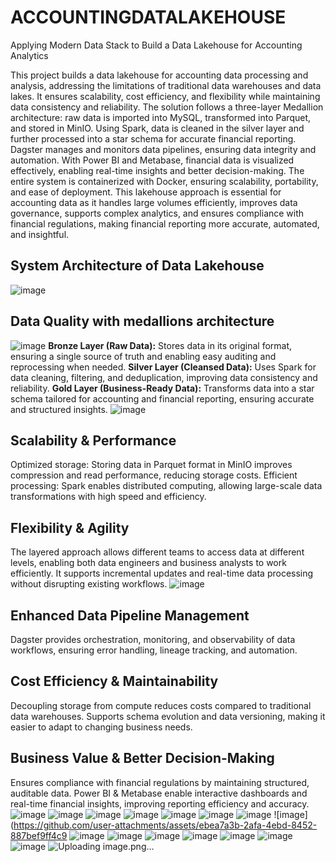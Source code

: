 # ACCOUNTINGDATALAKEHOUSE
Applying Modern Data Stack to Build a Data Lakehouse for Accounting Analytics

This project builds a data lakehouse for accounting data processing and analysis, addressing the limitations of traditional data warehouses and data lakes. It ensures scalability, cost efficiency, and flexibility while maintaining data consistency and reliability.
The solution follows a three-layer Medallion architecture: raw data is imported into MySQL, transformed into Parquet, and stored in MinIO. Using Spark, data is cleaned in the silver layer and further processed into a star schema for accurate financial reporting. Dagster manages and monitors data pipelines, ensuring data integrity and automation.
With Power BI and Metabase, financial data is visualized effectively, enabling real-time insights and better decision-making. The entire system is containerized with Docker, ensuring scalability, portability, and ease of deployment.
This lakehouse approach is essential for accounting data as it handles large volumes efficiently, improves data governance, supports complex analytics, and ensures compliance with financial regulations, making financial reporting more accurate, automated, and insightful.
## System Architecture of Data Lakehouse
![image](https://github.com/user-attachments/assets/713499e4-511e-4bcc-a0cd-9d36e152f625)
## Data Quality with medallions architecture
![image](https://github.com/user-attachments/assets/d90719f3-3814-47af-8792-198dd76adbf8)
**Bronze Layer (Raw Data):** Stores data in its original format, ensuring a single source of truth and enabling easy auditing and reprocessing when needed.
**Silver Layer (Cleansed Data):** Uses Spark for data cleaning, filtering, and deduplication, improving data consistency and reliability.
**Gold Layer (Business-Ready Data):** Transforms data into a star schema tailored for accounting and financial reporting, ensuring accurate and structured insights.
![image](https://github.com/user-attachments/assets/8ae68c4d-fdaf-4856-a8e2-66b96d5dd202)
## Scalability & Performance
Optimized storage: Storing data in Parquet format in MinIO improves compression and read performance, reducing storage costs.
Efficient processing: Spark enables distributed computing, allowing large-scale data transformations with high speed and efficiency.
## Flexibility & Agility
The layered approach allows different teams to access data at different levels, enabling both data engineers and business analysts to work efficiently.
It supports incremental updates and real-time data processing without disrupting existing workflows.
![image](https://github.com/user-attachments/assets/87b3cb4a-7045-4c63-9b1e-9d4be1d9fc7a)
## Enhanced Data Pipeline Management
Dagster provides orchestration, monitoring, and observability of data workflows, ensuring error handling, lineage tracking, and automation.
## Cost Efficiency & Maintainability
Decoupling storage from compute reduces costs compared to traditional data warehouses.
Supports schema evolution and data versioning, making it easier to adapt to changing business needs.
## Business Value & Better Decision-Making
Ensures compliance with financial regulations by maintaining structured, auditable data.
Power BI & Metabase enable interactive dashboards and real-time financial insights, improving reporting efficiency and accuracy.
![image](https://github.com/user-attachments/assets/988d693f-c36c-4b7f-8334-14bbe5fcbddd)
![image](https://github.com/user-attachments/assets/c29036b2-0a8d-456e-8d1a-e56a836f186b)
![image](https://github.com/user-attachments/assets/2a1b31a5-7ecf-444b-ad93-03988ae563b4)
![image](https://github.com/user-attachments/assets/68b95f1f-fe17-4ef4-ade9-ed551dcddaad)
![image](https://github.com/user-attachments/assets/0706afeb-8715-48ea-a72c-485b048d8347)
![image](https://github.com/user-attachments/assets/df1734d9-9ebe-4871-b939-66f1aea287cb)
![image](https://github.com/user-attachments/assets/5840e94d-9e6e-4e90-9633-6109a403e2a2)
![image](https://github.com/user-attachments/assets/ebea7a3b-2afa-4ebd-8452-887bef9ff4c9
![image](https://github.com/user-attachments/assets/39be9ee6-d54d-4509-a0b6-509637e94b05)
![image](https://github.com/user-attachments/assets/cbd112b3-5b5b-4aa9-b1f8-a900cb5e7c52)
![image](https://github.com/user-attachments/assets/0aea8dea-f2f4-4396-bc2f-8ba323ad619b)
![image](https://github.com/user-attachments/assets/878978be-6256-4129-a921-a6615a0e28f5)
![image](https://github.com/user-attachments/assets/38671da5-207f-4b01-94e4-ce002564015c)
![image](https://github.com/user-attachments/assets/99d9e8c3-03e3-4578-851a-e4764034c9db)
![image](https://github.com/user-attachments/assets/9b2c7b11-a2d2-40c4-a4b3-fff23305b8d0)
![Uploading image.png…]()










